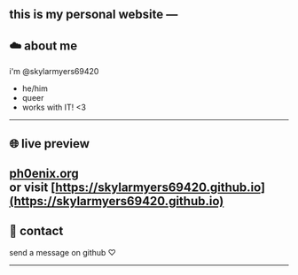 
this is my personal website —  
---
## ☁️ about me
i'm @skylarmyers69420  
- he/him
- queer
- works with IT! <3
---
## 🌐 live preview

[ph0enix.org](http://ph0enix.org)  
or visit [https://skylarmyers69420.github.io](https://skylarmyers69420.github.io)
---
## 🐇 contact
send a message on github ♡

---

